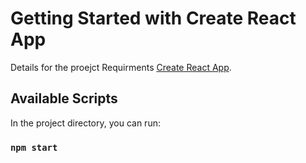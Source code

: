 # Getting Started with Create React App

Details for the proejct Requirments [Create React App](https://teyouale.notion.site/Mini-Job-Portal-8ac6bf1ef3274448bbe3c9b298d46083).

## Available Scripts

In the project directory, you can run:

### `npm start`
